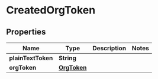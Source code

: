 

# CreatedOrgToken


## Properties

| Name | Type | Description | Notes |
|------------ | ------------- | ------------- | -------------|
|**plainTextToken** | **String** |  |  |
|**orgToken** | [**OrgToken**](OrgToken.md) |  |  |



